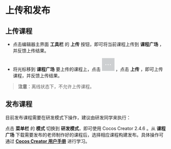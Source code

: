 # 上传和发布

## 上传课程

- 点击编辑器主界面 **工具栏** 的 **上传** 按钮，即可将当前课程上传到 **课程广场** ，并反馈上传结果。

- 将光标移到 **课程广场** 要上传的课程上，点击 ![更多](../img/lesson_more.png) ，点击 **上传** ，即可上传课程，并反馈上传结果。

> **注意**：离线状态下，不允许上传课程。

## 发布课程

目前发布课程需要在研发模式下操作，建议由研发同学来执行：

点击 **菜单栏** 的 **模式** 切换到 **研发模式**，即可使用 Cocos Creator 2.4.6 。从 **课程广场** 下载需要发布的老师制作好的课程后，选择相应课程构建发布。具体操作可通过 [**Cocos Creator 用户手册**](https://docs.cocos.com/creator/manual/zh/getting-started/basics/preview-build.html) 进行学习。
